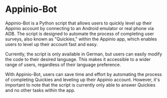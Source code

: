 # Appinio-Bot

Appinio-Bot is a Python script that allows users to quickly level up their Appinio account by connecting to an Android emulator or real phone via ADB. The script is designed to automate the process of completing user surveys, also known as "Quickies," within the Appinio app, which enables users to level up their account fast and easy.

Currently, the script is only available in German, but users can easily modify the code to their desired language. This makes it accessible to a wider range of users, regardless of their language preference.

With Appinio-Bot, users can save time and effort by automating the process of completing Quickies and leveling up their Appinio account. However, it's important to note that the script is currently only able to answer Quickies and no other tasks within the app.
